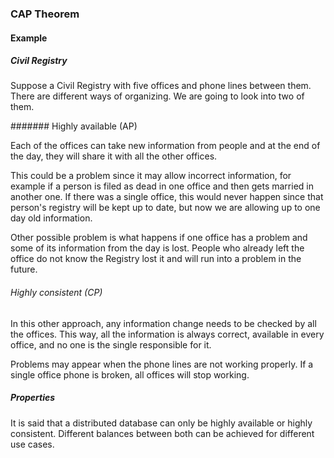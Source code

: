 ### CAP Theorem

#### Example

##### Civil Registry

Suppose a Civil Registry with five offices and phone lines between them.
There are different ways of organizing. We are going to look into two of them.

####### Highly available (AP)

Each of the offices can take new information from people and at the end of the day,
they will share it with all the other offices.

This could be a problem since it may allow incorrect information, for example if a
person is filed as dead in one office and then gets married in another one.
If there was a single office, this would never happen since that person's
registry will be kept up to date, but now we are allowing up to one day
old information.

Other possible problem is what happens if one office has a problem and some of
its information from the day is lost. People who already left the office do not know
the Registry lost it and will run into a problem in the future.

###### Highly consistent (CP)

In this other approach, any information change needs to be checked by all the
offices. This way, all the information is always correct, available in every office,
and no one is the single responsible for it.

Problems may appear when the phone lines are not working properly. If a single
office phone is broken, all offices will stop working.

##### Properties

It is said that a distributed database can only be highly available or highly
consistent. Different balances between both can be achieved for different use
cases.
